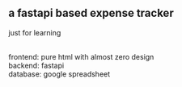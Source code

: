 <h2>a fastapi based expense tracker</h2>
just for learning<br><br>

frontend: pure html with almost zero design<br>
backend: fastapi<br>
database: google spreadsheet 

